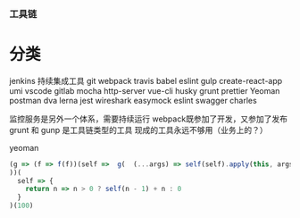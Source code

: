 ### 工具链

# 分类


jenkins 持续集成工具
git 
webpack
travis
babel
eslint
gulp
create-react-app
umi
vscode
gitlab
mocha
http-server
vue-cli
husky
grunt
prettier
Yeoman
postman
dva
lerna
jest
wireshark
easymock
eslint
swagger
charles

监控服务是另外一个体系，需要持续运行
webpack既参加了开发，又参加了发布
grunt 和 gunp 是工具链类型的工具
现成的工具永远不够用（业务上的？）

yeoman


```js
(g => (f => f(f))(self =>  g(  (...args) => self(self).apply(this, args)  )
))(
  self => {
    return n => n > 0 ? self(n - 1) + n : 0
  }
)(100)

```